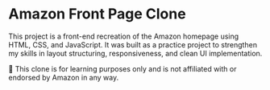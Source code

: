 # Amazon Front Page Clone

This project is a front-end recreation of the Amazon homepage using HTML, CSS, and JavaScript. It was built as a practice project to strengthen my skills in layout structuring, responsiveness, and clean UI implementation.

🚫 This clone is for learning purposes only and is not affiliated with or endorsed by Amazon in any way.
